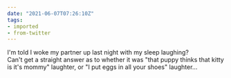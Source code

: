 ```yaml
---
date: "2021-06-07T07:26:10Z"
tags:
- imported
- from-twitter
---
```

I'm told I woke my partner up last night with my sleep laughing?\
Can't get a straight answer as to whether it was "that puppy thinks that kitty is it's mommy" laughter, or "I put eggs in all your shoes" laughter…
